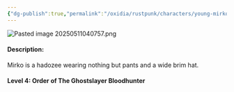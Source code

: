 ```yaml
---
{"dg-publish":true,"permalink":"/oxidia/rustpunk/characters/young-mirko/"}
---
```



![Pasted image 20250511040757.png](/img/user/Pasted%20image%2020250511040757.png)

#### Description:
Mirko is a hadozee wearing nothing but pants and a wide brim hat.
#### Level 4: Order of The Ghostslayer Bloodhunter

